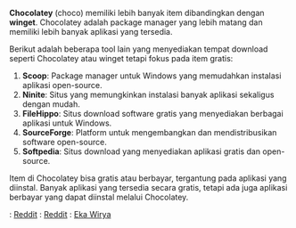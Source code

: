 **Chocolatey** (choco) memiliki lebih banyak item dibandingkan dengan **winget**. Chocolatey adalah package manager yang lebih matang dan memiliki lebih banyak aplikasi yang tersedia.

Berikut adalah beberapa tool lain yang menyediakan tempat download seperti Chocolatey atau winget tetapi fokus pada item gratis:

1. **Scoop**: Package manager untuk Windows yang memudahkan instalasi aplikasi open-source.
2. **Ninite**: Situs yang memungkinkan instalasi banyak aplikasi sekaligus dengan mudah.
3. **FileHippo**: Situs download software gratis yang menyediakan berbagai aplikasi untuk Windows.
4. **SourceForge**: Platform untuk mengembangkan dan mendistribusikan software open-source.
5. **Softpedia**: Situs download yang menyediakan aplikasi gratis dan open-source.

Item di Chocolatey bisa gratis atau berbayar, tergantung pada aplikasi yang diinstal. Banyak aplikasi yang tersedia secara gratis, tetapi ada juga aplikasi berbayar yang dapat diinstal melalui Chocolatey.

: [Reddit](https://www.reddit.com/r/chocolatey/comments/nzqgt1/winget_vs_choco/)
: [Reddit](https://www.reddit.com/r/Windows10/comments/19aqmmc/scoop_choco_or_winget/)
: [Eka Wirya](https://ekawirya.com/cari-install-dan-update-aplikasi-di-windows-dengan-mudah-menggunakan-chocolatey/)
